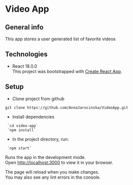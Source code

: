 # Video App

## General info

This app stores a user generated list of favorite videos

## Technologies

* React 18.0.0\
  This project was bootstrapped with [Create React App](https://github.com/facebook/create-react-app).

## Setup

* Clone project from github

```
git clone https://github.com/AnnaJarocinska/VideoApp.git
```

* Install dependencies

```
 `cd video-app`
 `npm install`
```

* In the project directory, run:

```
 `npm start`
```

Runs the app in the development mode.\
Open [http://localhost:3000](http://localhost:3000) to view it in your browser.

The page will reload when you make changes.\
You may also see any lint errors in the console.
